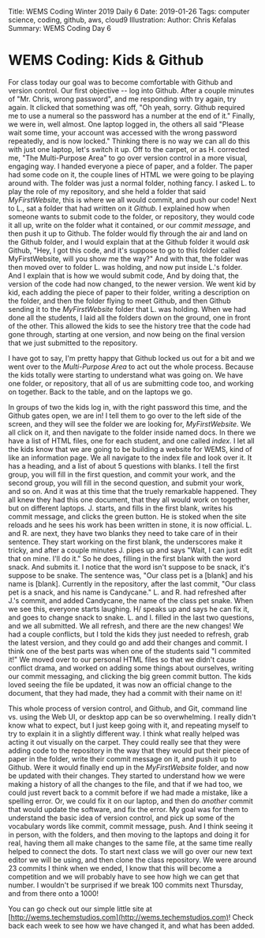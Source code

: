 Title: WEMS Coding Winter 2019 Daily 6
Date: 2019-01-26
Tags: computer science, coding, github, aws, cloud9
Illustration:
Author: Chris Kefalas
Summary: WEMS Coding Day 6

# WEMS Coding: Kids & Github

For class today our goal was to become comfortable with Github and version control. Our first objective -- log into Github. After a couple minutes of "Mr. Chris, wrong password", and me responding with try again, try again. It clicked that something was off, "Oh yeah, sorry. Github required me to use a numeral so the password has a number at the end of it." Finally, we were in, well almost. One laptop logged in, the others all said "Please wait some time, your account was accessed with the wrong password repeatedly, and is now locked." Thinking there is no way we can all do this with just one laptop, let's switch it up. Off to the carpet, or as H. corrected me, "The Multi-Purpose Area" to go over version control in a more visual, engaging way. I handed everyone a piece of paper, and a folder. The paper had some code on it, the couple lines of HTML we were going to be playing around with. The folder was just a normal folder, nothing fancy. I asked L. to play the role of my repository, and she held a folder that said _MyFirstWebsite_, this is where we all would commit, and push our code! Next to L., sat a folder that had written on it _Github._ I explained how when someone wants to submit code to the folder, or repository, they would code it all up, write on the folder what it contained, or our _commit message_, and then push it up to Github. The folder would fly through the air and land on the Github folder, and I would explain that at the Github folder it would _ask_ Github, "Hey, I got this code, and it's suppose to go to this folder called MyFirstWebsite, will you show me the way?" And with that, the folder was then moved over to folder L. was holding, and now put inside L.'s folder. And I explain that is how we would submit code, And by doing that, the version of the code had now changed, to the newer version. We went kid by kid, each adding the piece of paper to their folder, writing a description on the folder, and then the folder flying to meet Github, and then Github sending it to the _MyFirstWebsite_ folder that L. was holding. When we had done all the students, I laid all the folders down on the ground, one in front of the other. This allowed the kids to see the history tree that the code had gone through, starting at one version, and now being on the final version that we just submitted to the repository.

I have got to say, I'm pretty happy that Github locked us out for a bit and we went over to the _Multi-Purpose Area_ to act out the whole process. Because the kids totally were starting to understand what was going on. We have one folder, or repository, that all of us are submitting code too, and working on together. Back to the table, and on the laptops we go.

In groups of two the kids log in, with the right password this time, and the Github gates open, we are in! I tell them to go over to the left side of the screen, and they will see the folder we are looking for, _MyFirstWebsite_. We all click on it, and then navigate to the folder inside named docs. In there we have a list of HTML files, one for each student, and one called _index._ I let all the kids know that we are going to be building a website for WEMS, kind of like an information page. We all navigate to the index file and look over it. It has a heading, and a list of about 5 questions with blanks. I tell the first group, you will fill in the first question, and commit your work, and the second group, you will fill in the second question, and submit your work, and so on. And it was at this time that the truely remarkable happened. They all knew they had this one document, that they all would work on together, but on different laptops. J. starts, and fills in the first blank, writes his commit message, and clicks the green button. He is stoked when the site reloads and he sees his work has been written in stone, it is now official. L. and R. are next, they have two blanks they need to take care of in their sentence. They start working on the first blank, the underscores make it tricky, and after a couple minutes J. pipes up and says "Wait, I can just edit that on mine. I'll do it." So he does, filling in the first blank with the word snack. And submits it. I notice that the word isn't suppose to be snack, it's suppose to be snake. The sentence was, "Our class pet is a [blank] and his name is [blank]. Currently in the repository, after the last commit, "Our class pet is a snack, and his name is Candycane." L. and R. had refreshed after J.'s commit, and added Candycane, the name of the class pet snake. When we see this, everyone starts laughing. H/ speaks up and says he can fix it, and goes to change snack to snake. L. and I. filled in the last two questions, and we all submitted. We all refresh, and there are the new changes! We had a couple conflicts, but I told the kids they just needed to refresh, grab the latest version, and they could go and add their changes and commit. I think one of the best parts was when one of the students said "I commited it!" We moved over to our personal HTML files so that we didn't cause conflict drama, and worked on adding some things about ourselves, writing our commit messaging, and clicking the big green commit button. The kids loved seeing the file be updated, it was now an official change to the document, that they had made, they had a commit with their name on it!

This whole process of version control, and Github, and Git, command line vs. using the Web UI, or desktop app can be so overwhelming. I really didn't know what to expect, but I just keep going with it, and repeating myself to try to explain it in a slightly different way. I think what really helped was acting it out visually on the carpet. They could really see that they were adding code to the repository in the way that they would put their piece of paper in the folder, write their commit message on it, and push it up to Github. Were it would finally end up in the _MyFirstWebsite_ folder, and now be updated with their changes. They started to understand how we were making a history of all the changes to the file, and that if we had too, we could just revert back to a commit before if we had made a mistake, like a spelling error. Or, we could fix it on our laptop, and then do _another_ commit that would update the software, and fix the error. My goal was for them to understand the basic idea of version control, and pick up some of the vocabulary words like commit, commit message, push. And I think seeing it in person, with the folders, and then moving to the laptops and doing it for real, having them all make changes to the same file, at the same time really helped to connect the dots. To start next class we will go over our new text editor we will be using, and then clone the class repository. We were around 23 commits I think when we ended, I know that this will become a competition and we will probably have to see how high we can get that number. I wouldn't be surprised if we break 100 commits next Thursday, and from there onto a 1000!

You can go check out our simple little site at [http://wems.techemstudios.com](http://wems.techemstudios.com)! Check back each week to see how we have changed it, and what has been added.
